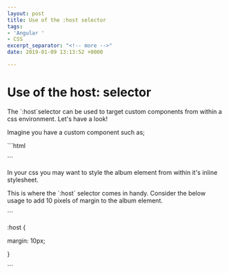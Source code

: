 ```yaml
---
layout: post
title: Use of the :host selector
tags:
- 'Angular '
- CSS
excerpt_separator: "<!-- more -->"
date: 2019-01-09 13:13:52 +0000

---
```

# Use of the host: selector

The \`:host\`selector can be used to target custom components from within a css environment. Let's have a look!

<!-- more -->

Imagine you have a custom component such as;

\`\`\`html

<album></album>

\`\`\`

In your css you may want to style the album element from within it's inline stylesheet. 

This is where the \`:host\` selector comes in handy. Consider the below usage to add 10 pixels of margin to the album element.

\`\`\`

:host {

  margin: 10px;

}

\`\`\`